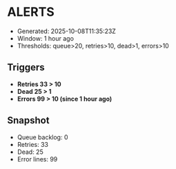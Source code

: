 # ALERTS

- Generated: 2025-10-08T11:35:23Z
- Window: 1 hour ago
- Thresholds: queue>20, retries>10, dead>1, errors>10

## Triggers
- **Retries 33 > 10**
- **Dead 25 > 1**
- **Errors 99 > 10 (since 1 hour ago)**

## Snapshot
- Queue backlog: 0
- Retries: 33
- Dead: 25
- Error lines: 99
